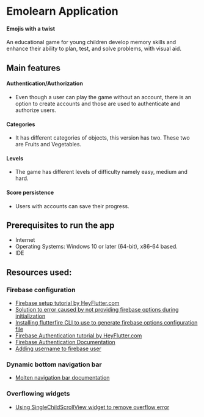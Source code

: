 # Emolearn Application 
#### Emojis with a twist

An educational game for young children develop memory skills and enhance their ability to plan, test, and solve problems, with visual aid.


## Main features
#### Authentication/Authorization
- Even though a user can play the game without an account, there is an option to create accounts and those are used to authenticate and authorize users.
#### Categories
- It has different categories of objects, this version has two. These two are Fruits and Vegetables.
#### Levels
- The game has different levels of difficulty namely easy, medium and hard.
#### Score persistence
- Users with accounts can save their progress.

## Prerequisites to run the app
-	Internet
-	Operating Systems: Windows 10 or later (64-bit), x86-64 based.
-	IDE

## Resources used:
### Firebase configuration

- [Firebase setup tutorial by HeyFlutter.com](https://www.youtube.com/watch?v=sz4slPFwEvs)
- [Solution to error caused by not providing firebase options during initialization](https://stackoverflow.com/questions/70232931/firebaseoptions-cannot-be-null-when-creating-the-default-app)
- [Installing flutterfire CLI to use to generate firebase options configuration file](https://firebase.flutter.dev/docs/cli/)
- [Firebase Authentication tutorial by HeyFlutter.com](https://www.youtube.com/watch?v=4vKiJZNPhss)
- [Firebase Authentication Documentation](https://firebase.google.com/docs/auth/flutter/start#:~:text=Add%20Firebase%20Authentication%20to%20your%20app%20From%20the,the%20plugin%20in%20your%20Dart%20code%3A%20import%20%27package%3Afirebase_auth%2Ffirebase_auth.dart%27%3B)
- [Adding username to firebase user](https://stackoverflow.com/questions/63869474/how-can-i-add-the-displayname-to-the-firebase-user-flutter-dart)

### Dynamic bottom navigation bar
- [Molten navigation bar documentation](https://pub.dev/packages/molten_navigationbar_flutter/example)

### Overflowing widgets
- [Using SingleChildScrollView widget to remove overflow error](https://api.flutter.dev/flutter/widgets/SingleChildScrollView-class.html)
